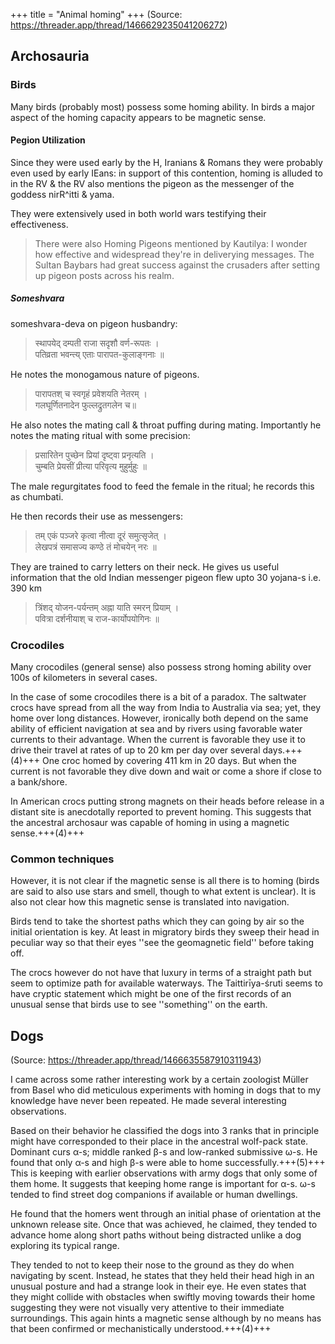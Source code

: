 +++
title = "Animal homing"
+++
(Source: https://threader.app/thread/1466629235041206272)

## Archosauria
### Birds
Many birds (probably most) possess some homing ability. In birds a major aspect of the homing capacity appears to be magnetic sense.

#### Pegion Utilization
Since they were used early by the H, Iranians & Romans they were probably even used by early IEans: in support of this contention, homing is alluded to in the RV & the RV also mentions the pigeon as the messenger of the goddess nirR^itti & yama. 

They were extensively used in both world wars testifying their effectiveness.

> There were also Homing Pigeons mentioned by Kautilya: I wonder how effective and widespread they're in deliverying messages. The Sultan Baybars had great success against the crusaders after setting up pigeon posts across his realm.

##### Someshvara
someshvara-deva on pigeon husbandry:

> स्थापयेद् दम्पती राजा सदृशौ वर्ण-रूपतः ।  
पतिव्रता भवन्त्य् एताः पारापत-कुलाङ्गनाः ॥

He notes the monogamous nature of pigeons.

> पारापतश् च स्वगृहं प्रवेशयति नेतरम् ।  
गलघूर्णितनादेन फुल्लद्रुतगलेन च॥

He also notes the mating call & throat puffing during mating. Importantly he notes the mating ritual with some precision:

> प्रसारितेन पुच्छेन प्रियां दृष्ट्वा प्रनृत्यति ।  
चुम्बति प्रेयसीं प्रीत्या परिवृत्य मुहुर्मुहुः ॥

The male regurgitates food to feed the female in the ritual; he records this as chumbati.

He then records their use as messengers:

> तम् एकं पञ्जरे कृत्वा नीत्वा दूरं समुत्सृजेत् ।  
लेखपत्रं समासज्य कण्ठे तं मोचयेन् नरः ॥

They are trained to carry letters on their neck. He gives us useful information that the old Indian messenger pigeon flew upto 30 yojana-s i.e. 390 km

> त्रिंशद् योजन-पर्यन्तम् अह्ना याति स्मरन् प्रियाम् ।  
पवित्रा दर्शनीयाश् च राज-कार्योपयोगिनः ॥

### Crocodiles
Many crocodiles (general sense) also possess strong homing ability over 100s of kilometers in several cases. 

In the case of some crocodiles there is a bit of a paradox. The saltwater crocs have spread from all the way from India to Australia via sea; yet, they home over long distances. However, ironically both depend on the same ability of efficient navigation at sea and by rivers using favorable water currents to their advantage. When the current is favorable they use it to drive their travel at rates of up to 20 km per day over several days.+++(4)+++ One croc homed by covering 411 km in 20 days. But when the current is not favorable they dive down and wait or come a shore if close to a bank/shore.

In American crocs putting strong magnets on their heads before release in a distant site is anecdotally reported to prevent homing. This suggests that the ancestral archosaur was capable of homing in using a magnetic sense.+++(4)+++ 

### Common techniques
However, it is not clear if the magnetic sense is all there is to homing (birds are said to also use stars and smell, though to what extent is unclear). It is also not clear how this magnetic sense is translated into navigation. 

Birds tend to take the shortest paths which they can going by air so the initial orientation is key. At least in migratory birds they sweep their head in peculiar way so that their eyes ''see the geomagnetic field'' before taking off. 

The crocs however do not have that luxury in terms of a straight path but seem to optimize path for available waterways. The Taittirīya-śruti seems to have cryptic statement which might be one of the first records of an unusual sense that birds use to see ''something'' on the earth. 

## Dogs
(Source: https://threader.app/thread/1466635587910311943)

I came across some rather interesting work by a certain zoologist Müller from Basel who did meticulous experiments with homing in dogs that to my knowledge have never been repeated. He made several interesting observations. 

Based on their behavior he classified the dogs into 3 ranks that in principle might have corresponded to their place in the ancestral wolf-pack state. Dominant curs α-s; middle ranked β-s and low-ranked submissive ω-s. He found that only α-s and high β-s were able to home successfully.+++(5)+++ This is keeping with earlier observations with army dogs that only some of them home. It suggests that keeping home range is important for α-s. ω-s tended to find street dog companions if available or human dwellings. 

He found that the homers went through an initial phase of orientation at the unknown release site. Once that was achieved, he claimed, they tended to advance home along short paths without being distracted unlike a dog exploring its typical range. 

They tended to not to keep their nose to the ground as they do when navigating by scent. Instead, he states that they held their head high in an unusual posture and had a strange look in their eye. He even states that they might collide with obstacles when swiftly moving towards their home suggesting they were not visually very attentive to their immediate surroundings. This again hints a magnetic sense although by no means has that been confirmed or mechanistically understood.+++(4)+++